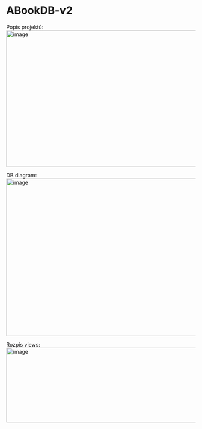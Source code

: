 # ABookDB-v2


Popis projektů:
<img width="930" height="363" alt="image" src="https://github.com/user-attachments/assets/3f015118-0c2a-47db-93fa-2e1a1906058e" />

DB diagram:
<img width="650" height="419" alt="image" src="https://github.com/user-attachments/assets/20af0b1e-9214-47c4-bcd5-881300978389" />

Rozpis views:
<img width="536" height="199" alt="image" src="https://github.com/user-attachments/assets/6d316a62-95d0-4b38-8e87-dd9916b6ff89" />

